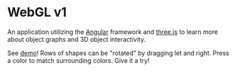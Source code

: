 # WebGL v1

An application utilizing the [Angular](https://angular.io/) framework and [three.js](https://threejs.org/) to learn more about object graphs and 3D object interactivity.

See [demo](https://daveteply.github.io/webgl-v1?i=26)! Rows of shapes can be "rotated" by dragging let and right. Press a color to match surrounding colors. Give it a try!
